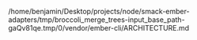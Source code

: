 /home/benjamin/Desktop/projects/node/smack-ember-adapters/tmp/broccoli_merge_trees-input_base_path-gaQv81qe.tmp/0/vendor/ember-cli/ARCHITECTURE.md